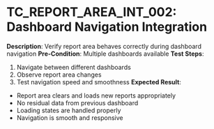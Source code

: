 # TC_REPORT_AREA_INT_002: Dashboard Navigation Integration

**Description**: Verify report area behaves correctly during dashboard navigation
**Pre-Condition**: Multiple dashboards available
**Test Steps**:
1. Navigate between different dashboards
2. Observe report area changes
3. Test navigation speed and smoothness
**Expected Result**:
- Report area clears and loads new reports appropriately
- No residual data from previous dashboard
- Loading states are handled properly
- Navigation is smooth and responsive
